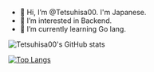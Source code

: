- 👋 Hi, I’m @Tetsuhisa00. I'm Japanese.
- 👀 I’m interested in Backend.
- 🌱 I’m currently learning Go lang.


![Tetsuhisa00's GitHub stats](https://github-readme-stats.vercel.app/api?username=Tetsuhisa00&show_icons=true&theme=cobalt2)
  
[![Top Langs](https://github-readme-stats.vercel.app/api/top-langs/?username=Tetsuhisa00&hide=python)](https://github.com/anuraghazra/github-readme-stats)

<!---
Tetsuhisa00/Tetsuhisa00 is a ✨ special ✨ repository because its `README.md` (this file) appears on your GitHub profile.
You can click the Preview link to take a look at your changes.
--->
